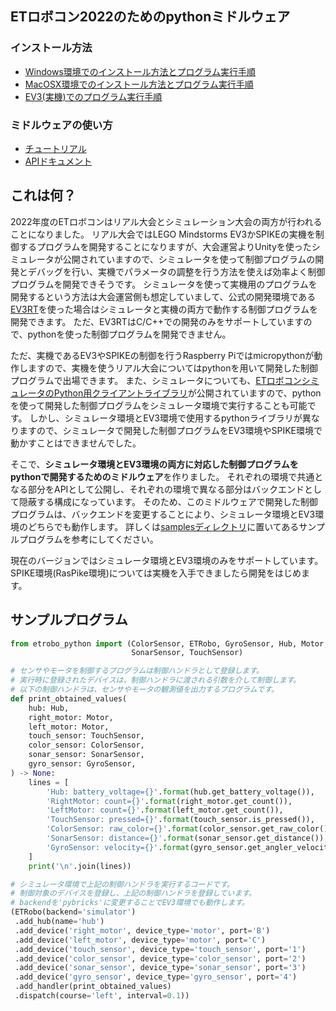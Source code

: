 ## ETロボコン2022のためのpythonミドルウェア

### インストール方法
- [Windows環境でのインストール方法とプログラム実行手順](https://github.com/takedarts/etrobo-python/wiki/install-windows)
- [MacOSX環境でのインストール方法とプログラム実行手順](https://github.com/takedarts/etrobo-python/wiki/install-macosx)
- [EV3(実機)でのプログラム実行手順](https://github.com/takedarts/etrobo-python/wiki/install-ev3)

### ミドルウェアの使い方
- [チュートリアル](https://github.com/takedarts/etrobo-python/wiki/tutorial)
- [APIドキュメント](https://github.com/takedarts/etrobo-python/wiki/api)

## これは何？
2022年度のETロボコンはリアル大会とシミュレーション大会の両方が行われることになりました。
リアル大会ではLEGO Mindstorms EV3かSPIKEの実機を制御するプログラムを開発することになりますが、大会運営よりUnityを使ったシミュレータが公開されていますので、シミュレータを使って制御プログラムの開発とデバッグを行い、実機でパラメータの調整を行う方法を使えば効率よく制御プログラムを開発できそうです。
シミュレータを使って実機用のプログラムを開発するという方法は大会運営側も想定していまして、公式の開発環境である[EV3RT](https://dev.toppers.jp/trac_user/ev3pf/wiki/WhatsEV3RT)を使った場合はシミュレータと実機の両方で動作する制御プログラムを開発できます。
ただ、EV3RTはC/C++での開発のみをサポートしていますので、pythonを使った制御プログラムを開発できません。

ただ、実機であるEV3やSPIKEの制御を行うRaspberry Piではmicropythonが動作しますので、実機を使うリアル大会についてはpythonを用いて開発した制御プログラムで出場できます。
また、シミュレータについても、[ETロボコンシミュレータのPython用クライアントライブラリ](https://github.com/YoshitakaAtarashi/ETroboSimController)が公開されていますので、pythonを使って開発した制御プログラムをシミュレータ環境で実行することも可能です。
しかし、シミュレータ環境とEV3環境で使用するpythonライブラリが異なりますので、シミュレータで開発した制御プログラムをEV3環境やSPIKE環境で動かすことはできませんでした。

そこで、**シミュレータ環境とEV3環境の両方に対応した制御プログラムをpythonで開発するためのミドルウェア**を作りました。
それぞれの環境で共通となる部分をAPIとして公開し、それぞれの環境で異なる部分はバックエンドとして隠蔽する構成になっています。
そのため、このミドルウェアで開発した制御プログラムは、バックエンドを変更することにより、シミュレータ環境とEV3環境のどちらでも動作します。
詳しくは[samplesディレクトリ](samples)に置いてあるサンプルプログラムを参考にしてください。

現在のバージョンではシミュレータ環境とEV3環境のみをサポートしています。
SPIKE環境(RasPike環境)については実機を入手できましたら開発をはじめます。

## サンプルプログラム
```python
from etrobo_python import (ColorSensor, ETRobo, GyroSensor, Hub, Motor,
                           SonarSensor, TouchSensor)

# センサやモータを制御するプログラムは制御ハンドラとして登録します。
# 実行時に登録されたデバイスは、制御ハンドラに渡される引数を介して制御します。
# 以下の制御ハンドラは、センサやモータの観測値を出力するプログラムです。
def print_obtained_values(
    hub: Hub,
    right_motor: Motor,
    left_motor: Motor,
    touch_sensor: TouchSensor,
    color_sensor: ColorSensor,
    sonar_sensor: SonarSensor,
    gyro_sensor: GyroSensor,
) -> None:
    lines = [
        'Hub: battery_voltage={}'.format(hub.get_battery_voltage()),
        'RightMotor: count={}'.format(right_motor.get_count()),
        'LeftMotor: count={}'.format(left_motor.get_count()),
        'TouchSensor: pressed={}'.format(touch_sensor.is_pressed()),
        'ColorSensor: raw_color={}'.format(color_sensor.get_raw_color()),
        'SonarSensor: distance={}'.format(sonar_sensor.get_distance()),
        'GyroSensor: velocity={}'.format(gyro_sensor.get_angler_velocity()),
    ]
    print('\n'.join(lines))

# シミュレータ環境で上記の制御ハンドラを実行するコードです。
# 制御対象のデバイスを登録し、上記の制御ハンドラを登録しています。
# backendを'pybricks'に変更することでEV3環境でも動作します。
(ETRobo(backend='simulator')
 .add_hub(name='hub')
 .add_device('right_motor', device_type='motor', port='B')
 .add_device('left_motor', device_type='motor', port='C')
 .add_device('touch_sensor', device_type='touch_sensor', port='1')
 .add_device('color_sensor', device_type='color_sensor', port='2')
 .add_device('sonar_sensor', device_type='sonar_sensor', port='3')
 .add_device('gyro_sensor', device_type='gyro_sensor', port='4')
 .add_handler(print_obtained_values)
 .dispatch(course='left', interval=0.1))
```
